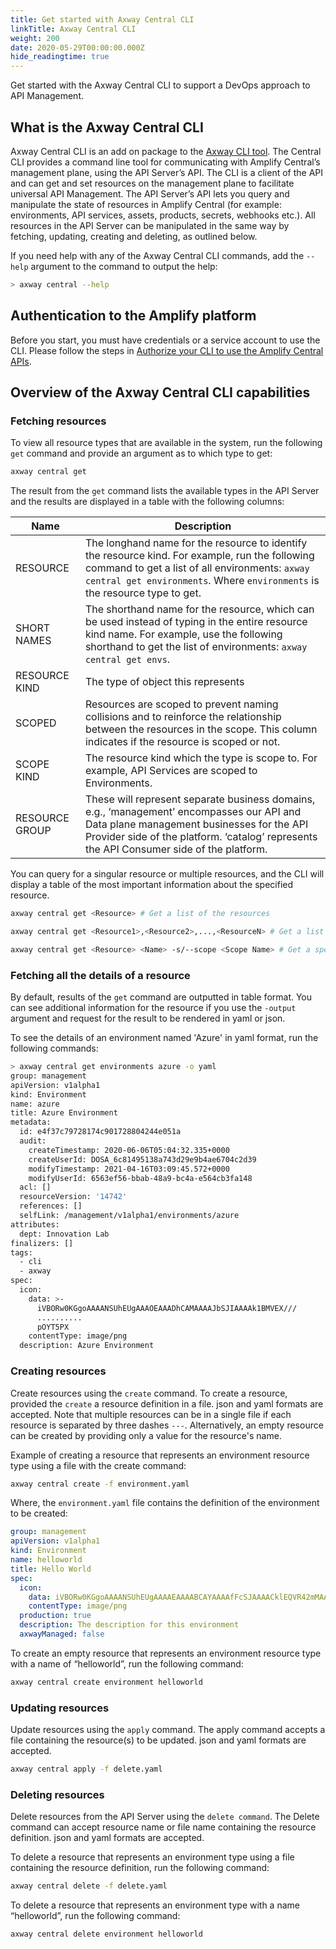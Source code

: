 ```yaml
---
title: Get started with Axway Central CLI
linkTitle: Axway Central CLI
weight: 200
date: 2020-05-29T00:00:00.000Z
hide_readingtime: true
---
```

Get started with the Axway Central CLI to support a DevOps approach to API Management.

## What is the Axway Central CLI

Axway Central CLI is an add on package to the [Axway CLI tool](https://www.npmjs.com/package/axway).  The Central CLI provides a command line tool for communicating with Amplify Central’s management plane, using the API Server’s API. The CLI is a client of the API and can get and set resources on the management plane to facilitate universal API Management. The API Server’s API lets you query and manipulate the state of resources in Amplify Central (for example: environments, API services, assets, products, secrets, webhooks etc.). All resources in the API Server can be manipulated in the same way by fetching, updating, creating and deleting, as outlined below.

If you need help with any of the Axway Central CLI commands, add the `--help` argument to the command to output the help:

 ```bash
> axway central --help
 ```

## Authentication to the Amplify platform

Before you start, you must have credentials or a service account to use the CLI. Please follow the steps in [Authorize your CLI to use the Amplify Central APIs](/docs/integrate_with_central/cli_central/cli_install/#authorize-your-cli-to-use-the-amplify-central-apis).

## Overview of the Axway Central CLI capabilities

### Fetching resources

To view all resource types that are available in the system, run the following `get` command and provide an argument as to which type to get:

```bash
axway central get 
```

The result from the `get` command lists the available types in the API Server and the results are displayed in a table with the following columns:

| Name      | Description |
| ----------- | ----------- |
| RESOURCE      | The longhand name for the resource to identify the resource kind. For example, run the following command to get a list of all environments: `axway central get environments`. Where `environments` is the resource type to get.         |
| SHORT NAMES   | The shorthand name for the resource, which can be used instead of typing in the entire resource kind name. For example, use the following shorthand to get the list of environments: `axway central get envs`.        |
| RESOURCE KIND   | The type of object this represents        |
| SCOPED   | Resources are scoped to prevent naming collisions and to reinforce the relationship between the resources in the scope. This column indicates if the resource is scoped or not.         |
| SCOPE KIND   | The resource kind which the type is scope to. For example, API Services are scoped to Environments.         |
| RESOURCE GROUP  | These will represent separate business domains, e.g., ‘management’ encompasses our API and Data plane management businesses for the API Provider side of the platform. ‘catalog’ represents the API Consumer side of the platform.  |

You can query for a singular resource or multiple resources, and the CLI will display a table of the most important information about the specified resource.

```bash
axway central get <Resource> # Get a list of the resources
```

```bash
axway central get <Resource1>,<Resource2>,...,<ResourceN> # Get a list of multiple resources
```

```bash
axway central get <Resource> <Name> -s/--scope <Scope Name> # Get a specific resource by name in a named scope
```

### Fetching all the details of a resource

By default, results of the `get` command are outputted in table format. You can see additional information for the resource if you use the `-output` argument and request for the result to be rendered in yaml or json.

To see the details of an environment named 'Azure' in yaml format, run the following commands:

```bash
> axway central get environments azure -o yaml
group: management
apiVersion: v1alpha1
kind: Environment
name: azure
title: Azure Environment
metadata:
  id: e4f37c79728174c901728804244e051a
  audit:
    createTimestamp: 2020-06-06T05:04:32.335+0000
    createUserId: DOSA_6c81495138a743d29e9b4ae6704c2d39
    modifyTimestamp: 2021-04-16T03:09:45.572+0000
    modifyUserId: 6563ef56-bbab-48a9-bc4a-e564cb3fa148
  acl: []
  resourceVersion: '14742'
  references: []
  selfLink: /management/v1alpha1/environments/azure
attributes:
  dept: Innovation Lab
finalizers: []
tags:
  - cli
  - axway
spec:
  icon:
    data: >-
      iVBORw0KGgoAAAANSUhEUgAAAOEAAADhCAMAAAAJbSJIAAAAk1BMVEX///
      ..........
      pOYT5PX
    contentType: image/png
  description: Azure Environment
```

### Creating resources

Create resources using the `create` command. To create a resource, provided the `create` a resource definition in a file. json and yaml formats are accepted. Note that multiple resources can be in a single file if each resource is separated by three dashes `---`.
Alternatively, an empty resource can be created by providing only a value for the resource's name.

Example of creating a resource that represents an environment resource type using a file with the create command:

```bash
axway central create -f environment.yaml
```

Where, the `environment.yaml` file contains the definition of the environment to be created:

```yaml
group: management
apiVersion: v1alpha1
kind: Environment
name: helloworld
title: Hello World
spec:
  icon:
    data: iVBORw0KGgoAAAANSUhEUgAAAAEAAAABCAYAAAAfFcSJAAAACklEQVR42mMAAQAABQABoIJXOQAAAABJRU5ErkJggg==
    contentType: image/png
  production: true
  description: The description for this environment
  axwayManaged: false
```

To create an empty resource that represents an environment resource type with a name of “helloworld”, run the following command:

```bash
axway central create environment helloworld
```

### Updating resources

Update resources using the `apply` command. The apply command accepts a file containing the resource(s) to be updated. json and yaml formats are accepted.

```bash
axway central apply -f delete.yaml
```

### Deleting resources

Delete resources from the API Server using the `delete command`. The Delete command can accept resource name or file name containing the resource definition. json and yaml formats are accepted.

To delete a resource that represents an environment type using a file containing the resource definition, run the following command:

```bash
axway central delete -f delete.yaml
```

To delete a resource that represents an environment type with a name “helloworld”, run the following command:

```bash
axway central delete environment helloworld
```
